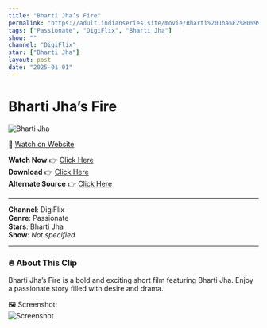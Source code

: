 ```yaml
---
title: "Bharti Jha’s Fire"
permalink: "https://adult.indianseries.site/movie/Bharti%20Jha%E2%80%99s%20Fire"
tags: ["Passionate", "DigiFlix", "Bharti Jha"]
show: ""
channel: "DigiFlix"
star: ["Bharti Jha"]
layout: post
date: "2025-01-01"
---
```


# Bharti Jha’s Fire

![Bharti Jha](https://shorts.desisins.com/wp-content/uploads/2024/01/Bharti-Jha-Love-DesiSins.com_.jpg)

🔗 [Watch on Website](https://adult.indianseries.site/movie/Bharti%20Jha%E2%80%99s%20Fire)

**Watch Now** 👉 [Click Here](https://adult.indianseries.site/movie/Bharti%20Jha%E2%80%99s%20Fire)  
**Download** 👉 [Click Here](https://adult.indianseries.site/movie/Bharti%20Jha%E2%80%99s%20Fire)  
**Alternate Source** 👉 [Click Here](https://adult.indianseries.site/movie/Bharti%20Jha%E2%80%99s%20Fire)

---

**Channel**: DigiFlix  
**Genre**: Passionate  
**Stars**: Bharti Jha  
**Show**: *Not specified*

---

### 🔥 About This Clip

Bharti Jha’s Fire is a bold and exciting short film featuring Bharti Jha. Enjoy a passionate story filled with desire and drama.
 
🖼️ Screenshot:  
![Screenshot](https://shorts.desisins.com/wp-content/uploads/2024/01/Bharti-Jha-Love-DesiSins.com_.jpg)
